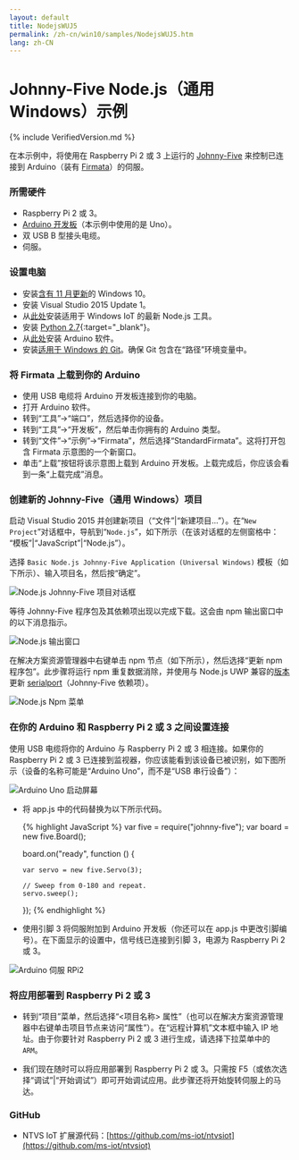 ```yaml
---
layout: default
title: NodejsWUJ5
permalink: /zh-cn/win10/samples/NodejsWUJ5.htm
lang: zh-CN
---
```


# Johnny-Five Node.js（通用 Windows）示例

{% include VerifiedVersion.md %}

在本示例中，将使用在 Raspberry Pi 2 或 3 上运行的 [Johnny-Five](https://www.npmjs.com/package/johnny-five) 来控制已连接到 Arduino（装有 [Firmata](https://www.npmjs.com/package/firmata)）的伺服。


### 所需硬件
* Raspberry Pi 2 或 3。
* [Arduino 开发板](https://www.arduino.cc/en/main/products)（本示例中使用的是 Uno）。
* 双 USB B 型接头电缆。
* 伺服。


### 设置电脑
* 安装[含有 11 月更新](http://windows.microsoft.com/zh-cn/windows-10/windows-update-faq)的 Windows 10。
* 安装 Visual Studio 2015 Update 1。
* 从[此处](http://aka.ms/ntvsiotlatest)安装适用于 Windows IoT 的最新 Node.js 工具。
* 安装 [Python 2.7](https://www.python.org/downloads/){:target="_blank"}。
* 从[此处](https://www.arduino.cc/en/Main/Software)安装 Arduino 软件。
* 安装[适用于 Windows 的 Git](http://git-scm.com/download/win)。确保 Git 包含在“路径”环境变量中。


### 将 Firmata 上载到你的 Arduino
* 使用 USB 电缆将 Arduino 开发板连接到你的电脑。
* 打开 Arduino 软件。
* 转到“工具”-\>“端口”，然后选择你的设备。
* 转到“工具”-\>“开发板”，然后单击你拥有的 Arduino 类型。
* 转到“文件”-\>“示例”-\>“Firmata”，然后选择“StandardFirmata”。这将打开包含 Firmata 示意图的一个新窗口。
* 单击“上载”按钮将该示意图上载到 Arduino 开发板。上载完成后，你应该会看到一条“上载完成”消息。


### 创建新的 Johnny-Five（通用 Windows）项目
启动 Visual Studio 2015 并创建新项目（“文件”\|“新建项目...”）。在“`New Project`”对话框中，导航到“`Node.js`”，如下所示（在该对话框的左侧窗格中： “模板”\|“JavaScript”\|“Node.js”）。

选择 `Basic Node.js Johnny-Five Application (Universal Windows)` 模板（如下所示）、输入项目名，然后按“确定”。

![Node.js Johnny-Five 项目对话框]({{site.baseurl}}/Resources/images/Nodejs/nodejswuj5-newprojectdialog.png)

等待 Johnny-Five 程序包及其依赖项出现以完成下载。这会由 npm 输出窗口中的以下消息指示。

![Node.js 输出窗口]({{site.baseurl}}/Resources/images/Nodejs/npm-output-window.png)

在解决方案资源管理器中右键单击 npm 节点（如下所示），然后选择“更新 npm 程序包”。此步骤将运行 npm 重复数据消除，并使用与 Node.js UWP 兼容的[版本](https://github.com/ms-iot/node-serialport/tree/uwp)更新 [serialport](https://www.npmjs.com/package/serialport)（Johnny-Five 依赖项）。

![Node.js Npm 菜单]({{site.baseurl}}/Resources/images/Nodejs/npm-update-menu.png)


### 在你的 Arduino 和 Raspberry Pi 2 或 3 之间设置连接
使用 USB 电缆将你的 Arduino 与 Raspberry Pi 2 或 3 相连接。如果你的 Raspberry Pi 2 或 3 已连接到监视器，你应该能看到该设备已被识别，如下图所示（设备的名称可能是“Arduino Uno”，而不是“USB 串行设备”）：

![Arduino Uno 启动屏幕]({{site.baseurl}}/Resources/images/Nodejs/arduino-uno-startscreen.png)


* 将 app.js 中的代码替换为以下所示代码。
  
<UL>

{% highlight JavaScript %}
var five = require("johnny-five");
var board = new five.Board();

board.on("ready", function () {
    
    var servo = new five.Servo(3);
    
    // Sweep from 0-180 and repeat.
    servo.sweep();
});
{% endhighlight %}
</UL>

* 使用引脚 3 将伺服附加到 Arduino 开发板（你还可以在 app.js 中更改引脚编号）。在下面显示的设置中，信号线已连接到引脚 3，电源为 Raspberry Pi 2 或 3。

![Arduino 伺服 RPi2]({{site.baseurl}}/Resources/images/Nodejs/arduino-servo-rpi2.png)


### 将应用部署到 Raspberry Pi 2 或 3
* 转到“项目”菜单，然后选择“\<项目名称\> 属性”（也可以在解决方案资源管理器中右键单击项目节点来访问“属性”）。在“远程计算机”文本框中输入 IP 地址。由于你要针对 Raspberry Pi 2 或 3 进行生成，请选择下拉菜单中的 `ARM`。

* 我们现在随时可以将应用部署到 Raspberry Pi 2 或 3。只需按 F5（或依次选择“调试”\|“开始调试”）即可开始调试应用。此步骤还将开始旋转伺服上的马达。


### GitHub
* NTVS IoT 扩展源代码：[https://github.com/ms-iot/ntvsiot](https://github.com/ms-iot/ntvsiot)
